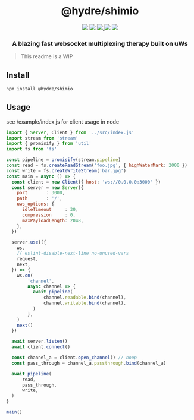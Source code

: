 <h1 align=center>@hydre/shimio</h1>
<p align=center>
  <img src="https://img.shields.io/github/license/hydreio/shimio.svg?style=for-the-badge" />
  <img src="https://img.shields.io/codecov/c/github/hydreio/shimio/edge?logo=codecov&style=for-the-badge"/>
  <a href="https://www.npmjs.com/package/@hydre/shimio">
    <img src="https://img.shields.io/npm/v/@hydre/shimio.svg?logo=npm&style=for-the-badge" />
  </a>
  <img src="https://img.shields.io/npm/dw/@hydre/shimio?logo=npm&style=for-the-badge" />
  <img src="https://img.shields.io/github/workflow/status/hydreio/shimio/CI?logo=Github&style=for-the-badge" />
</p>

<h3 align=center>A blazing fast websocket multiplexing therapy built on uWs</h3>

> This readme is a WIP

## Install

```sh
npm install @hydre/shimio
```

## Usage

see /example/index.js for client usage in node

```js
import { Server, Client } from '../src/index.js'
import stream from 'stream'
import { promisify } from 'util'
import fs from 'fs'

const pipeline = promisify(stream.pipeline)
const read = fs.createReadStream('foo.jpg', { highWaterMark: 2000 })
const write = fs.createWriteStream('bar.jpg')
const main = async () => {
  const client = new Client({ host: 'ws://0.0.0.0:3000' })
  const server = new Server({
    port       : 3000,
    path       : '/',
    uws_options: {
      idleTimeout     : 30,
      compression     : 0,
      maxPayloadLength: 2048,
    },
  })

  server.use(({
    ws,
    // eslint-disable-next-line no-unused-vars
    request,
    next,
  }) => {
    ws.on(
        'channel',
        async channel => {
          await pipeline(
              channel.readable.bind(channel),
              channel.writable.bind(channel),
          )
        },
    )
    next()
  })

  await server.listen()
  await client.connect()

  const channel_a = client.open_channel() // noop
  const pass_through = channel_a.passthrough.bind(channel_a)

  await pipeline(
      read,
      pass_through,
      write,
  )
}

main()
```
